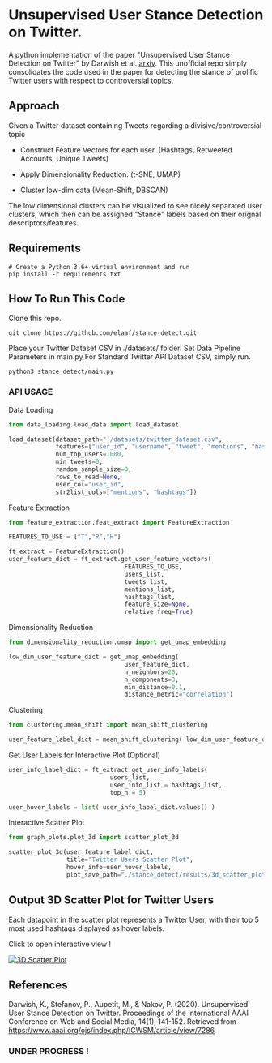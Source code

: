 # Unsupervised User Stance Detection on Twitter.

A python implementation of the paper "Unsupervised User Stance Detection on Twitter" by Darwish et al. [arxiv](https://arxiv.org/abs/1904.02000).
This unofficial repo simply consolidates the code used in the paper for detecting the stance of prolific Twitter users with respect to controversial topics.

## Approach

Given a Twitter dataset containing Tweets regarding a divisive/controversial topic

- Construct Feature Vectors for each user. (Hashtags, Retweeted Accounts, Unique Tweets)


- Apply Dimensionality Reduction. (t-SNE, UMAP)


- Cluster low-dim data (Mean-Shift, DBSCAN)


The low dimensional clusters can be visualized to see nicely separated user clusters, which then can be assigned "Stance" labels based on their orignal descriptors/features.



## Requirements
```
# Create a Python 3.6+ virtual environment and run
pip install -r requirements.txt
```



## How To Run This Code

Clone this repo.
```
git clone https://github.com/elaaf/stance-detect.git
```


Place your Twitter Dataset CSV in ./datasets/ folder.
Set Data Pipeline Parameters in main.py
For Standard Twitter API Dataset CSV, simply run.

```
python3 stance_detect/main.py
```


### API USAGE

Data Loading
```python
from data_loading.load_data import load_dataset

load_dataset(dataset_path="./datasets/twitter_dataset.csv",
             features=["user_id", "username", "tweet", "mentions", "hashtags"], 
             num_top_users=1000,
             min_tweets=0,
             random_sample_size=0, 
             rows_to_read=None, 
             user_col="user_id", 
             str2list_cols=["mentions", "hashtags"])
```


Feature Extraction
```python
from feature_extraction.feat_extract import FeatureExtraction

FEATURES_TO_USE = ["T","R","H"]

ft_extract = FeatureExtraction()
user_feature_dict = ft_extract.get_user_feature_vectors(
                                FEATURES_TO_USE,
                                users_list,
                                tweets_list, 
                                mentions_list, 
                                hashtags_list,
                                feature_size=None,
                                relative_freq=True)
```

Dimensionality Reduction
```python
from dimensionality_reduction.umap import get_umap_embedding

low_dim_user_feature_dict = get_umap_embedding(
                                user_feature_dict,
                                n_neighbors=20,
                                n_components=3,
                                min_distance=0.1,
                                distance_metric="correlation")
```


Clustering
```python
from clustering.mean_shift import mean_shift_clustering

user_feature_label_dict = mean_shift_clustering( low_dim_user_feature_dict )

```

Get User Labels for Interactive Plot (Optional)
```python
user_info_label_dict = ft_extract.get_user_info_labels(
                            users_list,
                            user_info_list = hashtags_list,
                            top_n = 5)

user_hover_labels = list( user_info_label_dict.values() )
```

Interactive Scatter Plot
```python
from graph_plots.plot_3d import scatter_plot_3d

scatter_plot_3d(user_feature_label_dict, 
                title="Twitter Users Scatter Plot",
                hover_info=user_hover_labels,
                plot_save_path="./stance_detect/results/3d_scatter_plot.html")
```

## Output 3D Scatter Plot for Twitter Users
Each datapoint in the scatter plot represents a Twitter User, 
with their top 5 most used hashtags displayed as hover labels.

Click to open interactive view !

[![3D Scatter Plot](/images/3d_scatter_plot.gif "3D Scatter Plot, Click to view Interactive !")](https://elaaf.github.io/stance-detect/3d_scatter_plot.html)



## References
Darwish, K., Stefanov, P., Aupetit, M., & Nakov, P. (2020). Unsupervised User Stance Detection on Twitter. Proceedings of the International AAAI Conference on Web and Social Media, 14(1), 141-152. Retrieved from https://www.aaai.org/ojs/index.php/ICWSM/article/view/7286


### UNDER PROGRESS !